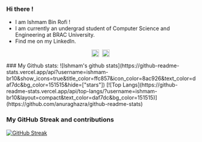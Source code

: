 ### Hi there !
- I am Ishmam Bin Rofi ! 
- I am currently an undergrad student of Computer Science and Engineering at BRAC University.
- Find me on my LinkedIn.
<!-- <img src="https://github.com/TheDudeThatCode/TheDudeThatCode/blob/master/Assets/Hi.gif" width="29px"> -->
<p align="center">
<a href="https://twitter.com/ishmam_rafi" target="blank"><img align="center" src="https://cdn.jsdelivr.net/npm/simple-icons@3.0.1/icons/twitter.svg" alt="ishmam_rafi" height="20" width="20" /></a>&nbsp;
<a href="https://www.linkedin.com/in/ishmam-bin-rofi-a18758243/" target="blank"><img align="center" src="https://cdn.jsdelivr.net/npm/simple-icons@3.0.1/icons/linkedin.svg" alt="Ishmam Bin Rofi" height="20" width="20" /></a>&nbsp;
<!-- <a href="https://hashnode.com/@apoorvtyagi" target="blank"><img align="center" src="https://cdn.jsdelivr.net/npm/simple-icons@3.0.1/icons/hashnode.svg" alt="apoorvtyagi" height="20" width="20" /></a>
<a href="https://www.buymeacoffee.com/apoorvtyagi"><img align="center" alt="Buy me a Coffee" width="22px" src="https://cdn.jsdelivr.net/npm/simple-icons@3.0.1/icons/buymeacoffee.svg" /></a> -->
</p>
### My Github stats:
![Ishmam's github stats](https://github-readme-stats.vercel.app/api?username=ishmam-br10&show_icons=true&title_color=ffc857&icon_color=8ac926&text_color=daf7dc&bg_color=151515&hide=["stars"])
[![Top Langs](https://github-readme-stats.vercel.app/api/top-langs/?username=ishmam-br10&layout=compact&text_color=daf7dc&bg_color=151515)](https://github.com/anuraghazra/github-readme-stats)

### My GitHub Streak and contributions
[![GitHub Streak](https://streak-stats.demolab.com/?user=ishmam-br10)](https://git.io/streak-stats)
